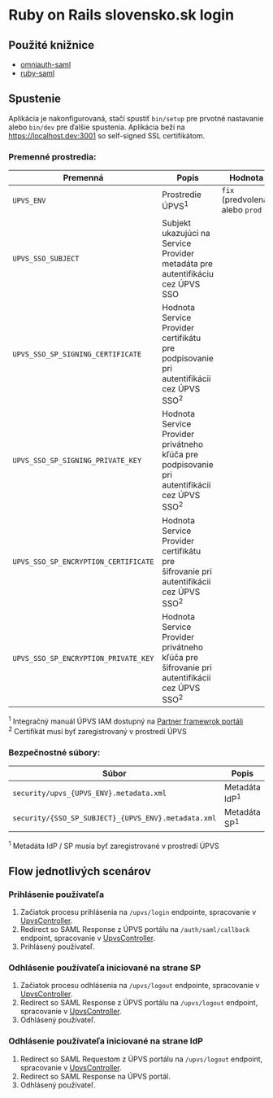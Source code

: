 # Ruby on Rails slovensko.sk login

## Použité knižnice
- [omniauth-saml](https://github.com/omniauth/omniauth-saml)
- [ruby-saml](https://github.com/SAML-Toolkits/ruby-saml)

## Spustenie
Aplikácia je nakonfigurovaná, stačí spustiť `bin/setup` pre prvotné nastavanie alebo `bin/dev` pre ďalšie spustenia. Aplikácia beží na https://localhost.dev:3001 so self-signed SSL certifikátom. 

### Premenné prostredia:
Premenná | Popis                                                                                                  | Hodnota
--- |--------------------------------------------------------------------------------------------------------| ---
`UPVS_ENV` | Prostredie ÚPVS<sup>1</sup>                                                                            | `fix` (predvolená) alebo `prod`
`UPVS_SSO_SUBJECT` | Subjekt ukazujúci na Service Provider metadáta pre autentifikáciu cez ÚPVS SSO                         
`UPVS_SSO_SP_SIGNING_CERTIFICATE` | Hodnota Service Provider certifikátu pre podpisovanie pri autentifikácii cez ÚPVS SSO<sup>2</sup>      
`UPVS_SSO_SP_SIGNING_PRIVATE_KEY` | Hodnota Service Provider privátneho kľúča pre podpisovanie pri autentifikácii cez ÚPVS SSO<sup>2</sup>
`UPVS_SSO_SP_ENCRYPTION_CERTIFICATE` | Hodnota Service Provider certifikátu pre šifrovanie pri autentifikácii cez ÚPVS SSO<sup>2</sup>      
`UPVS_SSO_SP_ENCRYPTION_PRIVATE_KEY` | Hodnota Service Provider privátneho kľúča pre šifrovanie pri autentifikácii cez ÚPVS SSO<sup>2</sup>

<sup>1</sup> Integračný manuál ÚPVS IAM dostupný na [Partner framewrok portáli](https://kp.gov.sk/pf)  
<sup>2</sup> Certifikát musí byť zaregistrovaný v prostredí ÚPVS

### Bezpečnostné súbory:
Súbor | Popis
--- | --- 
`security/upvs_{UPVS_ENV}.metadata.xml` | Metadáta IdP<sup>1</sup>
`security/{SSO_SP_SUBJECT}_{UPVS_ENV}.metadata.xml` | Metadáta SP<sup>1</sup>

<sup>1</sup> Metadáta IdP / SP musia byť zaregistrované v prostredí ÚPVS

## Flow jednotlivých scenárov
### Prihlásenie používateľa
1. Začiatok procesu prihlásenia na `/upvs/login` endpointe, spracovanie v [UpvsController](app/controllers/upvs_controller.rb#L5).
2. Redirect so SAML Response z ÚPVS portálu na `/auth/saml/callback` endpoint, spracovanie v [UpvsController](app/controllers/upvs_controller.rb#L9-L12).
3. Prihlásený používateľ.

### Odhlásenie používateľa iniciované na strane SP
1. Začiatok procesu odhlásenia na `/upvs/logout` endpointe, spracovanie v [UpvsController](app/controllers/upvs_controller.rb#L22-L23).
2. Redirect so SAML Response z ÚPVS portálu na `/upvs/logout` endpoint, spracovanie v [UpvsController](app/controllers/upvs_controller.rb#L20).
3. Odhlásený používateľ.

### Odhlásenie používateľa iniciované na strane IdP
1. Redirect so SAML Requestom z ÚPVS portálu na `/upvs/logout` endpoint, spracovanie v [UpvsController](app/controllers/upvs_controller.rb#L17-L18).
2. Redirect so SAML Response na ÚPVS portál.
3. Odhlásený používateľ.
